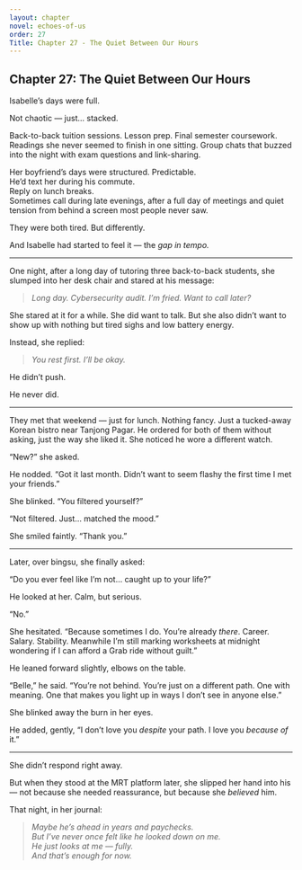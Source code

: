 ```yaml
---
layout: chapter
novel: echoes-of-us
order: 27
Title: Chapter 27 - The Quiet Between Our Hours
---
```


## Chapter 27: The Quiet Between Our Hours

Isabelle’s days were full.

Not chaotic — just... stacked.

Back-to-back tuition sessions. Lesson prep. Final semester coursework. Readings she never seemed to finish in one sitting. Group chats that buzzed into the night with exam questions and link-sharing.

Her boyfriend’s days were structured. Predictable.  
He’d text her during his commute.  
Reply on lunch breaks.  
Sometimes call during late evenings, after a full day of meetings and quiet tension from behind a screen most people never saw.

They were both tired. But differently.

And Isabelle had started to feel it — the *gap in tempo.*

---

One night, after a long day of tutoring three back-to-back students, she slumped into her desk chair and stared at his message:

> *Long day. Cybersecurity audit. I’m fried. Want to call later?*

She stared at it for a while. She did want to talk. But she also didn’t want to show up with nothing but tired sighs and low battery energy.

Instead, she replied:

> *You rest first. I’ll be okay.*

He didn’t push.

He never did.

---

They met that weekend — just for lunch. Nothing fancy. Just a tucked-away Korean bistro near Tanjong Pagar. He ordered for both of them without asking, just the way she liked it. She noticed he wore a different watch.

“New?” she asked.

He nodded. “Got it last month. Didn’t want to seem flashy the first time I met your friends.”

She blinked. “You filtered yourself?”

“Not filtered. Just… matched the mood.”

She smiled faintly. “Thank you.”

---

Later, over bingsu, she finally asked:

“Do you ever feel like I’m not… caught up to your life?”

He looked at her. Calm, but serious.

“No.”

She hesitated. “Because sometimes I do. You’re already *there*. Career. Salary. Stability. Meanwhile I’m still marking worksheets at midnight wondering if I can afford a Grab ride without guilt.”

He leaned forward slightly, elbows on the table.

“Belle,” he said. “You’re not behind. You’re just on a different path. One with meaning. One that makes you light up in ways I don’t see in anyone else.”

She blinked away the burn in her eyes.

He added, gently, “I don’t love you *despite* your path. I love you *because of* it.”

---

She didn’t respond right away.

But when they stood at the MRT platform later, she slipped her hand into his — not because she needed reassurance, but because she *believed* him.

That night, in her journal:

> *Maybe he’s ahead in years and paychecks.*  
> *But I’ve never once felt like he looked down on me.*  
> *He just looks at me — fully.*  
> *And that’s enough for now.*